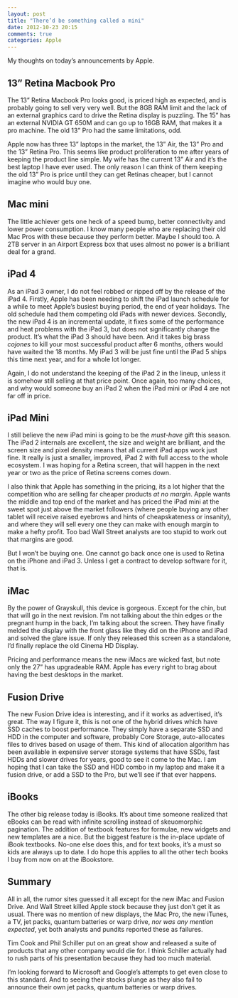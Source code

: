 ```yaml
---
layout: post
title: "There’d be something called a mini"
date: 2012-10-23 20:15
comments: true
categories: Apple
---
```


My thoughts on today’s announcements by Apple.

## 13” Retina Macbook Pro

The 13” Retina Macbook Pro looks good, is priced high as expected, and is probably going to sell very very well. But the 8GB RAM limit and the lack of an external graphics card to drive the Retina display is puzzling. The 15” has an external NVIDIA GT 650M and can go up to 16GB RAM, that makes it a pro machine. The old 13” Pro had the same limitations, odd.

Apple now has three 13” laptops in the market, the 13” Air, the 13” Pro and the 13” Retina Pro. This seems like product proliferation to me after years of keeping the product line simple. My wife has the current 13” Air and it’s the best laptop I have ever used. The only reason I can think of them keeping the old 13” Pro is price until they can get Retinas cheaper, but I cannot imagine who would buy one.

## Mac mini

The little achiever gets one heck of a speed bump, better connectivity and lower power consumption. I know many people who are replacing their old Mac Pros with these because they perform better. Maybe I should too. A 2TB server in an Airport Express box that uses almost no power is a brilliant deal for a grand.

## iPad 4

As an iPad 3 owner, I do not feel robbed or ripped off by the release of the iPad 4. Firstly, Apple has been needing to shift the iPad launch schedule for a while to meet Apple’s busiest buying period, the end of year holidays. The old schedule had them competing old iPads with newer devices. Secondly, the new iPad 4 is an incremental update, it fixes some of the performance and heat problems with the iPad 3, but does not significantly change the product. It’s what the iPad 3 should have been. And it takes big brass *cojones* to kill your most successful product after 6 months, others would have waited the 18 months. My iPad 3 will be just fine until the iPad 5 ships this time next year, and for a whole lot longer.

Again, I do not understand the keeping of the iPad 2 in the lineup, unless it is somehow still selling at that price point. Once again, too many choices, and why would someone buy an iPad 2 when the iPad mini or iPad 4 are not far off in price.

## iPad Mini

I still believe the new iPad mini is going to be the *must-have* gift this season. The iPad 2 internals are excellent, the size and weight are brilliant, and the screen size and pixel density means that all current iPad apps work just fine. It really is just a smaller, improved, iPad 2 with full access to the whole ecosystem. I was hoping for a Retina screen, that will happen in the next year or two as the price of Retina screens comes down. 

I also think that Apple has something in the pricing, its a lot higher that the competition who are selling far cheaper products *at no margin*. Apple wants the middle and top end of the market and has priced the iPad mini at the sweet spot just above the market followers (where people buying any other tablet will receive raised eyebrows and hints of cheapskateness or insanity), and where they will sell every one they can make with enough margin to make a hefty profit. Too bad Wall Street analysts are too stupid to work out that margins are good.

But I won’t be buying one. One cannot go back once one is used to Retina on the iPhone and iPad 3. Unless I get a contract to develop software for it, that is.

## iMac

By the power of Grayskull, this device is gorgeous. Except for the chin, but that will go in the next revision. I’m not talking about the thin edges or the pregnant hump in the back, I’m talking about the screen. They have finally melded the display with the front glass like they did on the iPhone and iPad and solved the glare issue. If only they released this screen as a standalone, I’d finally replace the old Cinema HD Display.

Pricing and performance means the new iMacs are wicked fast, but note only the 27” has upgradeable RAM. Apple has every right to brag about having the best desktops in the market.

## Fusion Drive

The new Fusion Drive idea is interesting, and if it works as advertised, it’s great. The way I figure it, this is not one of the hybrid drives which have SSD caches to boost performance. They simply have a separate SSD and HDD in the computer and software, probably Core Storage, auto-allocates files to drives based on usage of them. This kind of allocation algorithm has been available in expensive server storage systems that have SSDs, fast HDDs and slower drives for years, good to see it come to the Mac. I am hoping that I can take the SSD and HDD combo in my laptop and make it a fusion drive, or add a SSD to the Pro, but we’ll see if that ever happens.

## iBooks

The other big release today is iBooks. It’s about time someone realized that eBooks can be read with infinite scrolling instead of skeuomorphic pagination. The addition of textbook features for formulae, new widgets and new templates are a nice. But the biggest feature is the in-place update of iBook textbooks. No-one else does this, and for text books, it’s a must so kids are always up to date. I do hope this applies to all the other tech books I buy from now on at the iBookstore.

## Summary

All in all, the rumor sites guessed it all except for the new iMac and Fusion Drive. And Wall Street killed Apple stock because they just don’t get it as usual. There was no mention of new displays, the Mac Pro, the new iTunes, a TV, jet packs, quantum batteries or warp drive, *nor was any mention expected*, yet both analysts and pundits reported these as failures.

Tim Cook and Phil Schiller put on an great show and released a suite of products that any other company would die for. I think Schiller actually had to rush parts of his presentation because they had too much material. 

I’m looking forward to Microsoft and Google’s attempts to get even close to this standard. And to seeing their stocks plunge as they also fail to announce their own jet packs, quantum batteries or warp drives.
